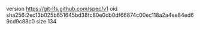 version https://git-lfs.github.com/spec/v1
oid sha256:2ec13b025b651645bd38fc80e0db0df66874c00ec118a2a4ee84ed69cd9c88c0
size 134
